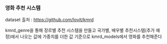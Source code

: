 ### 영화 추천 시스템

dataset 출처 : https://github.com/lovit/kmrd

kmrd_genre을 통해 장르별 추천 시스템을 만들고
국가별, 배우별 추천시스템(추가 예정)에서 나오는 값에 가중치를 더한 값 기준으로
kmrd_models에서 영화를 추천해준다
